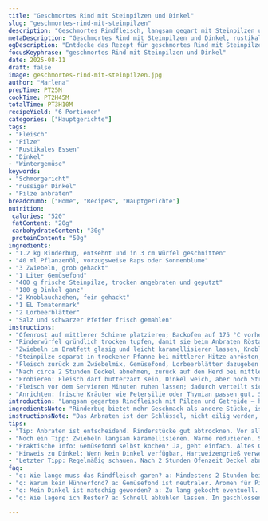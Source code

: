 ```yaml
---
title: "Geschmortes Rind mit Steinpilzen und Dinkel"
slug: "geschmortes-rind-mit-steinpilzen"
description: "Geschmortes Rindfleisch, langsam gegart mit Steinpilzen und Dinkel, bringt rustikale Erdigkeit und nussige Noten. Statt Bratenstück wird Rinderbug verwendet, für mehr Geschmack und bessere Textur. Gemüsefond ersetzt Hühnerbouillon für intensiveren Geschmack. Geduld gefragt: langsames Köcheln macht die Fasern zart, Dinkel saugt die Aromen auf. Schichten von Röstaromen durch kräftiges Anbraten; schmelzende Zwiebeln geben Süße. Nach dem Abdecken im Ofen noch offen auf dem Herd reduziert, bis die Flüssigkeit sirupartig wird. Den Pilzen vorher einen kurzen Trockenrösten gönnen, nicht kochen stattdessen, sonst wird’s wässrig. Tricks für samtige Sauce und perfekte Bissfestigkeit. Bei Engpass: Glasierte Karotten ergänzen wunderbar."
metaDescription: "Geschmortes Rind mit Steinpilzen und Dinkel, rustikales Rezept. Ideal für Genießer, die Zeit lieben. Perfekte Aromen für einen besonderen Anlass."
ogDescription: "Entdecke das Rezept für geschmortes Rind mit Steinpilzen und Dinkel. Perfekte Kombination von Texturen und Geschmack. Ein Genuss für Feinschmecker."
focusKeyphrase: "geschmortes Rind mit Steinpilzen und Dinkel"
date: 2025-08-11
draft: false
image: geschmortes-rind-mit-steinpilzen.jpg
author: "Marlena"
prepTime: PT25M
cookTime: PT2H45M
totalTime: PT3H10M
recipeYield: "6 Portionen"
categories: ["Hauptgerichte"]
tags:
- "Fleisch"
- "Pilze"
- "Rustikales Essen"
- "Dinkel"
- "Wintergemüse"
keywords:
- "Schmorgericht"
- "nussiger Dinkel"
- "Pilze anbraten"
breadcrumb: ["Home", "Recipes", "Hauptgerichte"]
nutrition: 
 calories: "520"
 fatContent: "20g"
 carbohydrateContent: "30g"
 proteinContent: "50g"
ingredients:
- "1.2 kg Rinderbug, entsehnt und in 3 cm Würfel geschnitten"
- "40 ml Pflanzenöl, vorzugsweise Raps oder Sonnenblume"
- "3 Zwiebeln, grob gehackt"
- "1 Liter Gemüsefond"
- "400 g frische Steinpilze, trocken angebraten und geputzt"
- "180 g Dinkel ganz"
- "2 Knoblauchzehen, fein gehackt"
- "1 EL Tomatenmark"
- "2 Lorbeerblätter"
- "Salz und schwarzer Pfeffer frisch gemahlen"
instructions:
- "Ofenrost auf mittlerer Schiene platzieren; Backofen auf 175 °C vorheizen."
- "Rinderwürfel gründlich trocken tupfen, damit sie beim Anbraten Röstaromen entwickeln. Öl in schweren Ofenfesten Schmortopf erhitzen, Fleisch portionsweise braun anbraten – wichtig: nicht zu viel auf einmal, sonst statt bräunen dämpfen. Salzen und pfeffern während des Anbratens. Herausnehmen, beiseitelegen."
- "Zwiebeln im Bratfett glasig und leicht karamellisieren lassen, Knoblauch kurz mitdünsten. Tomatenmark einrühren, kurz anrösten für Umami-Kick."
- "Steinpilze separat in trockener Pfanne bei mittlerer Hitze anrösten, bis sie locker und aromatisch duften. Danach zusammen mit dem Dinkel in den Schmortopf geben."
- "Fleisch zurück zum Zwiebelmix, Gemüsefond, Lorbeerblätter dazugeben. Kurz aufkochen lassen, dann Deckel drauf und in den Ofen geben, mindestens 2 Stunden garen. Zwischendurch nicht rühren, sonst zerfällt das Fleisch."
- "Nach circa 2 Stunden Deckel abnehmen, zurück auf den Herd bei mittlerer Hitze, offen weitere 25 Minuten köcheln lassen. Die Sauce soll sämig, leicht sirupartig sein und den Dinkel körnig, aber bissfest umhüllen."
- "Probieren: Fleisch darf butterzart sein, Dinkel weich, aber noch Struktur haben. Zu flüssige Sauce weiter reduzieren; wird zu dick, mit wenig warmem Gemüsefond strecken."
- "Fleisch vor dem Servieren Minuten ruhen lassen; dadurch verteilt sich der Fleischsaft besser."
- "Anrichten: frische Kräuter wie Petersilie oder Thymian passen gut, Säure bringt z.B. ein Spritzer Zitronensaft. Dazu passen Rotkraut oder glasiertes Wintergemüse."
introduction: "Langsam gegartes Rindfleisch mit Pilzen und Getreide – hier Dinkel statt Weizen – ist eine Angelegenheit für Köche, die Zeit mitbringen. Die Wahl des Fleisches, die Aromen aus Gemüsefond statt Hühnerbrühe, und das Rösten der Steinpilze sorgen für Tiefe. Nicht einfach nur Eintopf, sondern eine Schichtung von Texturen: zartes Fleisch, nussiger Dinkel, aromatische Pilze. Viele unterschätzen, wie sehr das Anbraten Einfluss hat. Ich habe oft zu viele Zwiebeln genommen, die dann matschig wurden; lieber weniger, dafür besser karamellisiert. Während der Ofengarmethode muss man vor allem auf die Konsistenz achten. Gefühl ist hier alles. Wer auf Nummer sicher gehen will, signalisiert das Fleisch durch Ziehen an der Gabel, die Dinkelkörner auf bissfest. Geheimnis: kein hektisches Rühren, sonst wird’s breiig. Geduld zahlt sich aus, intensivere Aromen entwickeln sich langsam."
ingredientsNote: "Rinderbug bietet mehr Geschmack als andere Stücke, ist aber deutlich zäher – lange Garzeit ersetzt das. Pflanzenöl muss hitzestabil sein, Butter verbrennt schnell beim scharfen Anbraten. Statt Hühnerbouillon nehme ich Gemüsefond, weil er neutraler und dennoch geschmacksintensiv ist, gibt Raum für die Pilze. Steinpilze zeigen nach kurzem Trockenrösten ihr Aroma, ohne Wasser zu ziehen. Dinkel als Ersatz für Weizen liefert nussiges Aroma und hält beim Schmoren Biss – ideal gegen Matsch. Wer keinen Dinkel bekommt, kann perlgrauen Hartweizengrieß nehmen, Geschmack ist anders, aber Konsistenz ähnlich. Knoblauch und Tomatenmark geben eine Würze, die ich nicht mehr missen möchte; sie bringen Umami. Lorbeer sollte nicht vergessen werden, schmeckt sonst sehr fad. Salz erst zum Schluss dosieren, da Fond oft schon salzig ist."
instructionsNote: "Das Anbraten ist der Schlüssel, nicht eilig werden, sondern gleichmäßige braune Kruste herstellen. Zu viel Fleisch auf einmal ergibt Dampf, keine Röstaromen. Die Zwiebeln sollen Farbe annehmen, Süße entwickeln, das gibt der Sauce Tiefe. Das Tomatenmark kurz anrösten, sonst riecht es roh und bringt wenig Geschmack. Feuchtigkeit der Steinpilze vermeiden, sonst wird die Sauce wässrig. Wenn das Gericht im Ofen schmort, liegt die Hauptaufgabe darin, zuzusehen, dass es nicht austrocknet - bei Bedarf Fond nachgießen. Nach der Ofenphase ohne Deckel weiterrösten, das macht die Sauce dickflüssig. Nicht rühren, zu viel Bewegung zerstört Fleischfasern und Getreide. Sobald Fleisch butterweich ist und Dinkel nicht mehlig, ist es fertig. Ruhen lassen nicht vergessen – Fleisch bleibt saftig. Zum Servieren frische Kräuter und etwas Säure geben lebendige Spannung zur reichen Sauce. Das Gericht gewinnt geschmacklich durch langsame Entwicklung, nicht durch schnelle Tricks."
tips:
- "Tip: Anbraten ist entscheidend. Rinderstücke gut abtrocknen. Vor allem in kleinen Portionen anbraten. Röstaromen entwickeln sich besser. Zu viel auf einmal gibt Dampf. Das ist unerwünscht."
- "Noch ein Tipp: Zwiebeln langsam karamellisieren. Wärme reduzieren. Süße entwickelt sich. Schmeckt besser. Knoblauch erst am Ende mitdünsten. Sonst wird's bitter, nicht gut."
- "Praktische Info: Gemüsefond selbst kochen? Ja, geht einfach. Altes Gemüse, Wasser, Kräuter. Über Nacht ziehen lassen. Auch Hühnerbouillon ist möglich, aber neutraler Geschmack ist besser für die Pilze."
- "Hinweis zu Dinkel: Wenn kein Dinkel verfügbar, Hartweizengrieß verwenden. Biss hat sich, Aroma weniger nussig. Kochen braucht mehr gute Flüssigkeit, um keinesfalls zu trocken zu werden."
- "Letzter Tipp: Regelmäßig schauen. Nach 2 Stunden Ofenzeit Deckel abnehmen. Sauce testen, ob sie dick genug ist. Reduzieren, wenn sie flüssig bleibt. Geduld macht’s perfekt."
faq:
- "q: Wie lange muss das Rindfleisch garen? a: Mindestens 2 Stunden bei 175 °C im Ofen. Während der Garzeit kein Rühren. Fleisch bleibt zart. Dinkel gut durchziehen."
- "q: Warum kein Hühnerfond? a: Gemüsefond ist neutraler. Aromen für Pilze besser geeignet. Hühnerfonds dominieren oft. Alternativ selbst köcheln."
- "q: Mein Dinkel ist matschig geworden? a: Zu lang gekocht eventuell. Oder zu wenig Flüssigkeit. Regelmäßig testen. Dinkel sollte bissfest sein, nicht zerfallen."
- "q: Wie lagere ich Rester? a: Schnell abkühlen lassen. In geschlossenen Behältern im Kühlschrank. 2-3 Tage haltbar. Auch einfrieren ist möglich, jedoch Konsistenz ändert sich."

---
```

